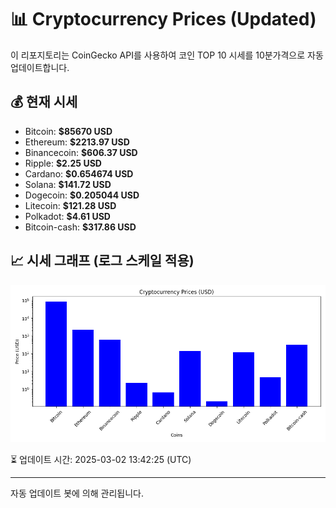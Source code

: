 
# 📊 Cryptocurrency Prices (Updated)

이 리포지토리는 CoinGecko API를 사용하여 코인 TOP 10 시세를 10분가격으로 자동 업데이트합니다.

## 💰 현재 시세
- Bitcoin: **$85670 USD**
- Ethereum: **$2213.97 USD**
- Binancecoin: **$606.37 USD**
- Ripple: **$2.25 USD**
- Cardano: **$0.654674 USD**
- Solana: **$141.72 USD**
- Dogecoin: **$0.205044 USD**
- Litecoin: **$121.28 USD**
- Polkadot: **$4.61 USD**
- Bitcoin-cash: **$317.86 USD**

## 📈 시세 그래프 (로그 스케일 적용)
![Crypto Prices](crypto_prices.png)

⏳ 업데이트 시간: 2025-03-02 13:42:25 (UTC)

---
자동 업데이트 봇에 의해 관리됩니다.
